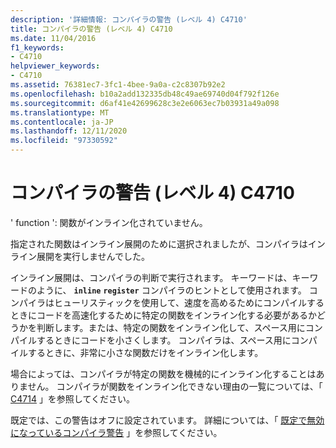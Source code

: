 ```yaml
---
description: '詳細情報: コンパイラの警告 (レベル 4) C4710'
title: コンパイラの警告 (レベル 4) C4710
ms.date: 11/04/2016
f1_keywords:
- C4710
helpviewer_keywords:
- C4710
ms.assetid: 76381ec7-3fc1-4bee-9a0a-c2c8307b92e2
ms.openlocfilehash: b10a2add132335db48c49ae69740d04f792f126e
ms.sourcegitcommit: d6af41e42699628c3e2e6063ec7b03931a49a098
ms.translationtype: MT
ms.contentlocale: ja-JP
ms.lasthandoff: 12/11/2020
ms.locfileid: "97330592"
---
```

# <a name="compiler-warning-level-4-c4710"></a>コンパイラの警告 (レベル 4) C4710

' function ': 関数がインライン化されていません。

指定された関数はインライン展開のために選択されましたが、コンパイラはインライン展開を実行しませんでした。

インライン展開は、コンパイラの判断で実行されます。 キーワードは、キーワードのように、 **`inline`** **`register`** コンパイラのヒントとして使用されます。 コンパイラはヒューリスティックを使用して、速度を高めるためにコンパイルするときにコードを高速化するために特定の関数をインライン化する必要があるかどうかを判断します。または、特定の関数をインライン化して、スペース用にコンパイルするときにコードを小さくします。 コンパイラは、スペース用にコンパイルするときに、非常に小さな関数だけをインライン化します。

場合によっては、コンパイラが特定の関数を機械的にインライン化することはありません。 コンパイラが関数をインライン化できない理由の一覧については、「 [C4714](../../error-messages/compiler-warnings/compiler-warning-level-4-c4714.md) 」を参照してください。

既定では、この警告はオフに設定されています。 詳細については、「 [既定で無効になっているコンパイラ警告](../../preprocessor/compiler-warnings-that-are-off-by-default.md) 」を参照してください。
